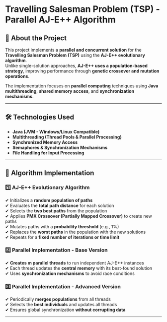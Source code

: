 # Travelling Salesman Problem (TSP) - Parallel AJ-E++ Algorithm  

## 📌 About the Project  
This project implements a **parallel and concurrent solution** for the **Travelling Salesman Problem (TSP)** using the **AJ-E++ evolutionary algorithm**.  
Unlike single-solution approaches, **AJ-E++ uses a population-based strategy**, improving performance through **genetic crossover and mutation operations**.  

The implementation focuses on **parallel computing** techniques using **Java multithreading**, **shared memory access**, and **synchronization mechanisms**.

---

## 🛠 Technologies Used  
- **Java (JVM - Windows/Linux Compatible)**  
- **Multithreading (Thread Pools & Parallel Processing)**  
- **Synchronized Memory Access**  
- **Semaphores & Synchronization Mechanisms**  
- **File Handling for Input Processing**  

---

## 📂 Algorithm Implementation  

### **1️⃣ AJ-E++ Evolutionary Algorithm**  
✔ Initializes a **random population of paths**  
✔ Evaluates the **total path distance** for each solution  
✔ Selects the **two best paths** from the population  
✔ Applies **PMX Crossover (Partially Mapped Crossover)** to create new paths  
✔ Mutates paths with a **probability threshold** (e.g., 1%)  
✔ Replaces the **worst paths** in the population with the new solutions  
✔ Repeats for a **fixed number of iterations or time limit**  

### **2️⃣ Parallel Implementation - Base Version**  
✔ **Creates m parallel threads** to run independent AJ-E++ instances  
✔ Each thread updates the **central memory** with its best-found solution  
✔ Uses **synchronization mechanisms** to avoid race conditions  

### **3️⃣ Parallel Implementation - Advanced Version**  
✔ Periodically **merges populations** from all threads  
✔ Selects the **best individuals** and updates all threads  
✔ Ensures global synchronization **without corrupting data**  

---
  

 

